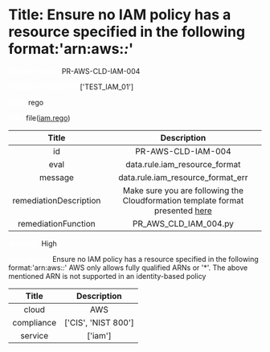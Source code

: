 



# Title: Ensure no IAM policy has a resource specified in the following format:'arn:aws:*:*'


***<font color="white">Master Test Id:</font>*** PR-AWS-CLD-IAM-004

***<font color="white">Master Snapshot Id:</font>*** ['TEST_IAM_01']

***<font color="white">type:</font>*** rego

***<font color="white">rule:</font>*** file([iam.rego])  
  
  
  
  

|Title|Description|
| :---: | :---: |
|id|PR-AWS-CLD-IAM-004|
|eval|data.rule.iam_resource_format|
|message|data.rule.iam_resource_format_err|
|remediationDescription|Make sure you are following the Cloudformation template format presented <a href='https://docs.aws.amazon.com/AWSCloudFormation/latest/UserGuide/aws-resource-iam-policy.html' target='_blank'>here</a>|
|remediationFunction|PR_AWS_CLD_IAM_004.py|


***<font color="white">Severity:</font>*** High

***<font color="white">Description:</font>*** Ensure no IAM policy has a resource specified in the following format:'arn:aws:*:*' AWS only allows fully qualified ARNs or '*'. The above mentioned ARN is not supported in an identity-based policy  
  
  

|Title|Description|
| :---: | :---: |
|cloud|AWS|
|compliance|['CIS', 'NIST 800']|
|service|['iam']|



[iam.rego]: https://github.com/prancer-io/prancer-compliance-test/tree/master/aws/cloud/iam.rego

